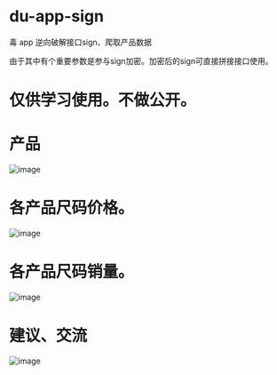 # du-app-sign
毒 app
逆向破解接口sign、爬取产品数据

由于其中有个重要参数是参与sign加密。加密后的sign可直接拼接接口使用。
# 仅供学习使用。不做公开。

# 产品
![image](https://github.com/levislin2016/du-app-sign/blob/master/product.png)

# 各产品尺码价格。
![image](https://github.com/levislin2016/du-app-sign/blob/master/size.png)

# 各产品尺码销量。
![image](https://github.com/levislin2016/du-app-sign/blob/master/sold.png)


# 建议、交流
![image](https://github.com/levislin2016/du-app-sign/blob/master/wechat.jpg)
